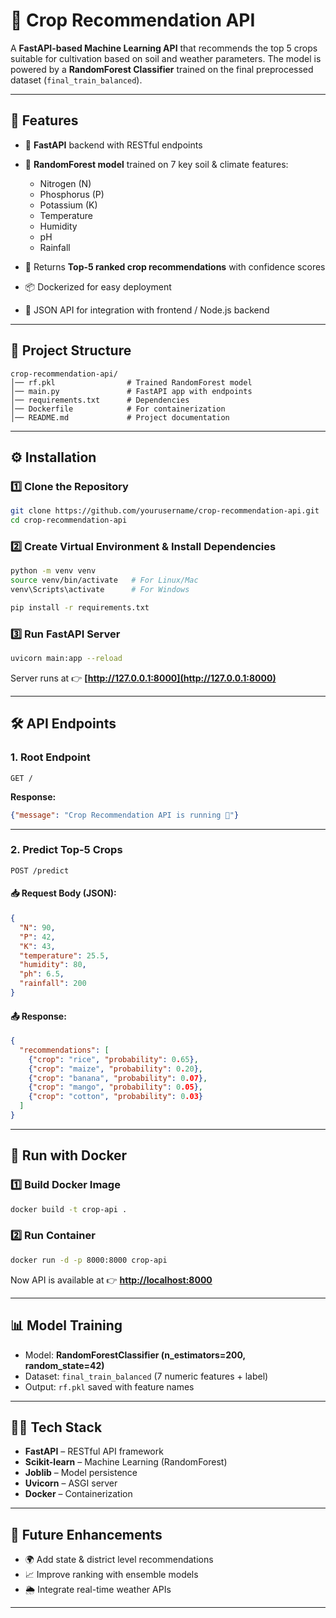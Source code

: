 
# 🌱 Crop Recommendation API

A **FastAPI-based Machine Learning API** that recommends the top 5 crops suitable for cultivation based on soil and weather parameters.
The model is powered by a **RandomForest Classifier** trained on the final preprocessed dataset (`final_train_balanced`).

---

## 📌 Features

* 🚀 **FastAPI** backend with RESTful endpoints
* 🌾 **RandomForest model** trained on 7 key soil & climate features:

  * Nitrogen (N)
  * Phosphorus (P)
  * Potassium (K)
  * Temperature
  * Humidity
  * pH
  * Rainfall
* 🔮 Returns **Top-5 ranked crop recommendations** with confidence scores
* 📦 Dockerized for easy deployment
* 🔑 JSON API for integration with frontend / Node.js backend

---

## 📂 Project Structure

```
crop-recommendation-api/
│── rf.pkl                # Trained RandomForest model
│── main.py               # FastAPI app with endpoints
│── requirements.txt      # Dependencies
│── Dockerfile            # For containerization
│── README.md             # Project documentation
```

---

## ⚙️ Installation

### 1️⃣ Clone the Repository

```bash
git clone https://github.com/yourusername/crop-recommendation-api.git
cd crop-recommendation-api
```

### 2️⃣ Create Virtual Environment & Install Dependencies

```bash
python -m venv venv
source venv/bin/activate   # For Linux/Mac
venv\Scripts\activate      # For Windows

pip install -r requirements.txt
```

### 3️⃣ Run FastAPI Server

```bash
uvicorn main:app --reload
```

Server runs at 👉 **[http://127.0.0.1:8000](http://127.0.0.1:8000)**

---

## 🛠️ API Endpoints

### **1. Root Endpoint**

```http
GET /
```

**Response:**

```json
{"message": "Crop Recommendation API is running 🚀"}
```

---

### **2. Predict Top-5 Crops**

```http
POST /predict
```

#### 📥 Request Body (JSON):

```json
{
  "N": 90,
  "P": 42,
  "K": 43,
  "temperature": 25.5,
  "humidity": 80,
  "ph": 6.5,
  "rainfall": 200
}
```

#### 📤 Response:

```json
{
  "recommendations": [
    {"crop": "rice", "probability": 0.65},
    {"crop": "maize", "probability": 0.20},
    {"crop": "banana", "probability": 0.07},
    {"crop": "mango", "probability": 0.05},
    {"crop": "cotton", "probability": 0.03}
  ]
}
```

---

## 🐳 Run with Docker

### 1️⃣ Build Docker Image

```bash
docker build -t crop-api .
```

### 2️⃣ Run Container

```bash
docker run -d -p 8000:8000 crop-api
```

Now API is available at 👉 **[http://localhost:8000](http://localhost:8000)**

---

## 📊 Model Training

* Model: **RandomForestClassifier (n\_estimators=200, random\_state=42)**
* Dataset: `final_train_balanced` (7 numeric features + label)
* Output: `rf.pkl` saved with feature names

---

## 👨‍💻 Tech Stack

* **FastAPI** – RESTful API framework
* **Scikit-learn** – Machine Learning (RandomForest)
* **Joblib** – Model persistence
* **Uvicorn** – ASGI server
* **Docker** – Containerization

---

## 🚀 Future Enhancements

* 🌍 Add state & district level recommendations
* 📈 Improve ranking with ensemble models
* 🌦️ Integrate real-time weather APIs

---

